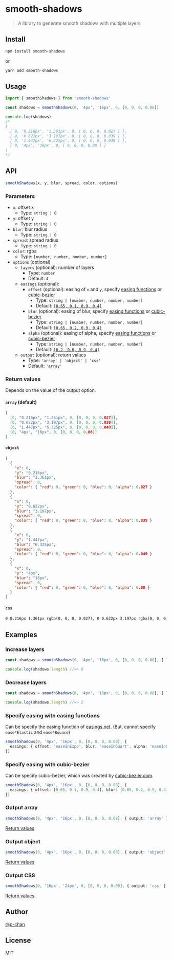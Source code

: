 # smooth-shadows

> A library to generate smooth shadows with multiple layers

## Install

```sh
npm install smooth-shadows
```

or

```sh
yarn add smooth-shadows
```

## Usage

```ts
import { smoothShadows } from 'smooth-shadows'

const shadows = smoothShadows(0, '4px', '16px', 0, [0, 0, 0, 0.08])

console.log(shadows)
/*
[
  [ 0, '0.216px', '1.361px', 0, [ 0, 0, 0, 0.027 ] ],
  [ 0, '0.622px', '3.197px', 0, [ 0, 0, 0, 0.039 ] ],
  [ 0, '1.447px', '6.325px', 0, [ 0, 0, 0, 0.049 ] ],
  [ 0, '4px', '16px', 0, [ 0, 0, 0, 0.08 ] ]
]
*/
```

## API

```ts
smoothShadows(x, y, blur, spread, color, options)
```

### Parameters

- `x`: offset x
  - Type: `string | 0`
- `y`: offset y
  - Type: `string | 0`
- `blur`: blur radius
  - Type: `string | 0`
- `spread`: spread radius
  - Type: `string | 0`
- `color`: rgba
  - Type: `[number, number, number, number]`
- `options` (optional)
  - `layers` (optional): number of layers
    - Type: `number`
    - Default: `4`
  - `easings` (optional):
    - `offset` (optional): easing of `x` and `y`, specify [easing functions](https://easings.net/) or [cubic-bezier](https://cubic-bezier.com/)
      - Type: `string | [number, number, number, number]`
      - Default: [`[0.65, 0.1, 0.9, 0.4]`](https://cubic-bezier.com/#.65,.1,.9,.4)
    - `blur` (optional): easing of blur, specify [easing functions](https://easings.net/) or [cubic-bezier](https://cubic-bezier.com/)
      - Type: `string | [number, number, number, number]`
      - Default: [`[0.65, 0.2, 0.9, 0.4]`](https://cubic-bezier.com/#.65,.2,.9,.4)
    - `alpha` (optional): easing of alpha, specify [easing functions](https://easings.net/) or [cubic-bezier](https://cubic-bezier.com/)
      - Type: `string | [number, number, number, number]`
      - Default: [`[0.2, 0.6, 0.9, 0.4]`](https://cubic-bezier.com/#.2,.6,.9,.4)
  - `output` (optional): return values
    - Type: `'array' | 'object' | 'css'`
    - Default: `'array'`

### Return values

Depends on the value of the output option.

<h4 id="api-return-values-array"><code>array</code> (default)</h4>

```json
[
  [0, "0.216px", "1.361px", 0, [0, 0, 0, 0.027]],
  [0, "0.622px", "3.197px", 0, [0, 0, 0, 0.039]],
  [0, "1.447px", "6.325px", 0, [0, 0, 0, 0.049]],
  [0, "4px", "16px", 0, [0, 0, 0, 0.08]]
]
```

<h4 id="api-return-values-object"><code>object</code></h4>

```json
[
  {
    "x": 0,
    "y": "0.216px",
    "blur": "1.361px",
    "spread": 0,
    "color": { "red": 0, "green": 0, "blue": 0, "alpha": 0.027 }
  },
  {
    "x": 0,
    "y": "0.622px",
    "blur": "3.197px",
    "spread": 0,
    "color": { "red": 0, "green": 0, "blue": 0, "alpha": 0.039 }
  },
  {
    "x": 0,
    "y": "1.447px",
    "blur": "6.325px",
    "spread": 0,
    "color": { "red": 0, "green": 0, "blue": 0, "alpha": 0.049 }
  },
  {
    "x": 0,
    "y": "4px",
    "blur": "16px",
    "spread": 0,
    "color": { "red": 0, "green": 0, "blue": 0, "alpha": 0.08 }
  }
]
```

<h4 id="api-return-values-css"><code>css</code></h4>

```txt
0 0.216px 1.361px rgba(0, 0, 0, 0.027), 0 0.622px 3.197px rgba(0, 0, 0, 0.039), 0 1.447px 6.325px rgba(0, 0, 0, 0.049), 0 4px 16px rgba(0, 0, 0, 0.08)
```

## Examples

### Increase layers

```ts
const shadows = smoothShadows(0, '4px', '16px', 0, [0, 0, 0, 0.08], { layers: 8 })

console.log(shadows.length) //=> 8
```

### Decrease layers

```ts
const shadows = smoothShadows(0, '4px', '16px', 0, [0, 0, 0, 0.08], { layers: 2 })

console.log(shadows.length) //=> 2
```

### Specify easing with easing functions

Can be specify the easing function of [easings.net](https://easings.net/). (But, cannot specify `ease*Elastic` and `ease*Bounce`)

```ts
smoothShadows(0, '4px', '16px', 0, [0, 0, 0, 0.08], {
  easings: { offset: 'easeInExpo', blur: 'easeInQuart', alpha: 'easeInOutCirc' },
})
```

</details>

### Specify easing with cubic-bezier

Can be specify cubic-bezier, which was created by [cubic-bezier.com](https://cubic-bezier.com/).

```ts
smoothShadows(0, '4px', '16px', 0, [0, 0, 0, 0.08], {
  easings: { offset: [0.65, 0.1, 0.9, 0.4], blur: [0.65, 0.2, 0.9, 0.4], alpha: [0.2, 0.6, 0.9, 0.4] },
})
```

### Output array

```ts
smoothShadows(0, '4px', '16px', 0, [0, 0, 0, 0.08], { output: 'array' })
```

[Return values](#api-return-values-array)

### Output object

```ts
smoothShadows(0, '4px', '16px', 0, [0, 0, 0, 0.08], { output: 'object' })
```

[Return values](#api-return-values-object)

### Output CSS

```ts
smoothShadows(0, '16px', '24px', 0, [0, 0, 0, 0.08], { output: 'css' })
```

[Return values](#api-return-values-css)

## Author

[@p-chan](https://github.com/p-chan)

## License

MIT
